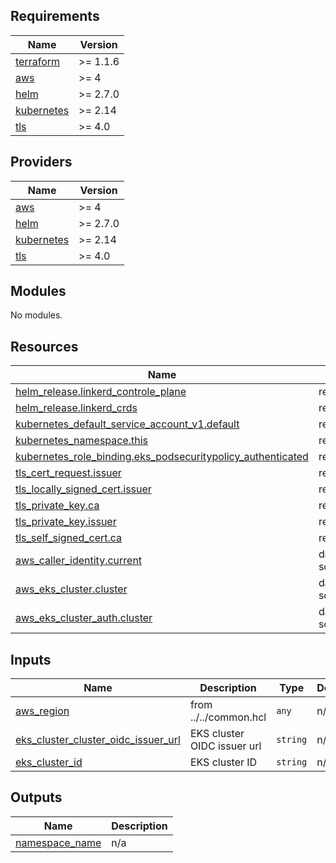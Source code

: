 <!-- BEGIN_TF_DOCS -->
## Requirements

| Name | Version |
|------|---------|
| <a name="requirement_terraform"></a> [terraform](#requirement\_terraform) | >= 1.1.6 |
| <a name="requirement_aws"></a> [aws](#requirement\_aws) | >= 4 |
| <a name="requirement_helm"></a> [helm](#requirement\_helm) | >= 2.7.0 |
| <a name="requirement_kubernetes"></a> [kubernetes](#requirement\_kubernetes) | >= 2.14 |
| <a name="requirement_tls"></a> [tls](#requirement\_tls) | >= 4.0 |

## Providers

| Name | Version |
|------|---------|
| <a name="provider_aws"></a> [aws](#provider\_aws) | >= 4 |
| <a name="provider_helm"></a> [helm](#provider\_helm) | >= 2.7.0 |
| <a name="provider_kubernetes"></a> [kubernetes](#provider\_kubernetes) | >= 2.14 |
| <a name="provider_tls"></a> [tls](#provider\_tls) | >= 4.0 |

## Modules

No modules.

## Resources

| Name | Type |
|------|------|
| [helm_release.linkerd_controle_plane](https://registry.terraform.io/providers/hashicorp/helm/latest/docs/resources/release) | resource |
| [helm_release.linkerd_crds](https://registry.terraform.io/providers/hashicorp/helm/latest/docs/resources/release) | resource |
| [kubernetes_default_service_account_v1.default](https://registry.terraform.io/providers/hashicorp/kubernetes/latest/docs/resources/default_service_account_v1) | resource |
| [kubernetes_namespace.this](https://registry.terraform.io/providers/hashicorp/kubernetes/latest/docs/resources/namespace) | resource |
| [kubernetes_role_binding.eks_podsecuritypolicy_authenticated](https://registry.terraform.io/providers/hashicorp/kubernetes/latest/docs/resources/role_binding) | resource |
| [tls_cert_request.issuer](https://registry.terraform.io/providers/hashicorp/tls/latest/docs/resources/cert_request) | resource |
| [tls_locally_signed_cert.issuer](https://registry.terraform.io/providers/hashicorp/tls/latest/docs/resources/locally_signed_cert) | resource |
| [tls_private_key.ca](https://registry.terraform.io/providers/hashicorp/tls/latest/docs/resources/private_key) | resource |
| [tls_private_key.issuer](https://registry.terraform.io/providers/hashicorp/tls/latest/docs/resources/private_key) | resource |
| [tls_self_signed_cert.ca](https://registry.terraform.io/providers/hashicorp/tls/latest/docs/resources/self_signed_cert) | resource |
| [aws_caller_identity.current](https://registry.terraform.io/providers/hashicorp/aws/latest/docs/data-sources/caller_identity) | data source |
| [aws_eks_cluster.cluster](https://registry.terraform.io/providers/hashicorp/aws/latest/docs/data-sources/eks_cluster) | data source |
| [aws_eks_cluster_auth.cluster](https://registry.terraform.io/providers/hashicorp/aws/latest/docs/data-sources/eks_cluster_auth) | data source |

## Inputs

| Name | Description | Type | Default | Required |
|------|-------------|------|---------|:--------:|
| <a name="input_aws_region"></a> [aws\_region](#input\_aws\_region) | from ../../common.hcl | `any` | n/a | yes |
| <a name="input_eks_cluster_cluster_oidc_issuer_url"></a> [eks\_cluster\_cluster\_oidc\_issuer\_url](#input\_eks\_cluster\_cluster\_oidc\_issuer\_url) | EKS cluster OIDC issuer url | `string` | n/a | yes |
| <a name="input_eks_cluster_id"></a> [eks\_cluster\_id](#input\_eks\_cluster\_id) | EKS cluster ID | `string` | n/a | yes |

## Outputs

| Name | Description |
|------|-------------|
| <a name="output_namespace_name"></a> [namespace\_name](#output\_namespace\_name) | n/a |
<!-- END_TF_DOCS -->
